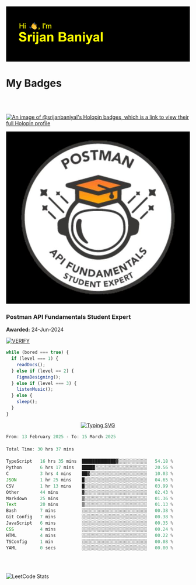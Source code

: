 ![Header](./header.png)

# My Badges

<Br />
<Br />

[![An image of @srijanbaniyal's Holopin badges, which is a link to view their full Holopin profile](https://holopin.me/srijanbaniyal)](https://holopin.io/@srijanbaniyal)

[![Postman API Fundamentals Student Expert](/Postman.jpeg)](https://api.badgr.io/public/assertions/r9BLLy0oTfKJBbkGuDI1zA)

### Postman API Fundamentals Student Expert

**Awarded:** 24-Jun-2024

[![VERIFY](https://img.shields.io/badge/VERIFY-blue)](https://badgecheck.io?url=https%3A%2F%2Fapi.badgr.io%2Fpublic%2Fassertions%2Fr9BLLy0oTfKJBbkGuDI1zA)

```javascript
while (bored === true) {
  if (level === 1) {
    readDocs();
  } else if (level == 2) {
    FigmaDesigning();
  } else if (level === 3) {
    listenMusic();
  } else {
    sleep();
  }
}
```

<p align="center">
  <a href="https://git.io/typing-svg"><img src="https://readme-typing-svg.demolab.com?font=Tilt+Prism&size=30&pause=1000&color=0FF75B&center=true&vCenter=true&width=800&height=80&lines=Time+spent+on+various+Programming+languages" alt="Typing SVG" /></a>
</p>

<!--START_SECTION:waka-->

```TypeScript
From: 13 February 2025 - To: 15 March 2025

Total Time: 30 hrs 37 mins

TypeScript   16 hrs 35 mins  █████████████▓░░░░░░░░░░░   54.18 %
Python       6 hrs 17 mins   █████░░░░░░░░░░░░░░░░░░░░   20.56 %
C            3 hrs 4 mins    ██▓░░░░░░░░░░░░░░░░░░░░░░   10.03 %
JSON         1 hr 25 mins    █░░░░░░░░░░░░░░░░░░░░░░░░   04.65 %
CSV          1 hr 13 mins    █░░░░░░░░░░░░░░░░░░░░░░░░   03.99 %
Other        44 mins         ▓░░░░░░░░░░░░░░░░░░░░░░░░   02.43 %
Markdown     25 mins         ▒░░░░░░░░░░░░░░░░░░░░░░░░   01.36 %
Text         20 mins         ▒░░░░░░░░░░░░░░░░░░░░░░░░   01.13 %
Bash         7 mins          ░░░░░░░░░░░░░░░░░░░░░░░░░   00.38 %
Git Config   7 mins          ░░░░░░░░░░░░░░░░░░░░░░░░░   00.38 %
JavaScript   6 mins          ░░░░░░░░░░░░░░░░░░░░░░░░░   00.35 %
CSS          4 mins          ░░░░░░░░░░░░░░░░░░░░░░░░░   00.24 %
HTML         4 mins          ░░░░░░░░░░░░░░░░░░░░░░░░░   00.22 %
TSConfig     1 min           ░░░░░░░░░░░░░░░░░░░░░░░░░   00.08 %
YAML         0 secs          ░░░░░░░░░░░░░░░░░░░░░░░░░   00.00 %
```

<!--END_SECTION:waka-->

<Br />
<Br />

![LeetCode Stats](https://leetcard.jacoblin.cool/Srijan-Baniyal?theme=dark&font=Rasa&ext=contest)
